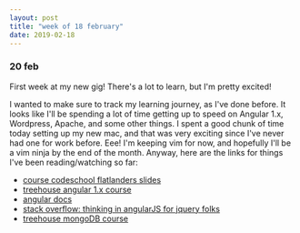 ```yaml
---
layout: post
title: "week of 18 february"
date: 2019-02-18
---
```


### 20 feb 

First week at my new gig! There's a lot to learn, but I'm pretty excited! 

I wanted to make sure to track my learning journey, as I've done before. It looks like I'll be spending a lot of time getting up to speed on Angular 1.x, Wordpress, Apache, and some other things. I spent a good chunk of time today setting up my new mac, and that was very exciting since I've never had one for work before. Eee! I'm keeping vim for now, and hopefully I'll be a vim ninja by the end of the month. Anyway, here are the links for things I've been reading/watching so far:

- [course codeschool flatlanders slides](https://www.slideshare.net/viniciusmoraescom/level01-05-1)
- [treehouse angular 1.x course](https://teamtreehouse.com/library/angularjs-basics-1x-2)
- [angular docs](https://docs.angularjs.org/guide/introduction)
- [stack overflow: thinking in angularJS for jquery folks](https://stackoverflow.com/questions/14994391/thinking-in-angularjs-if-i-have-a-jquery-background)
- [treehouse mongoDB course](https://teamtreehouse.com/library/getting-started-with-mongodb)

